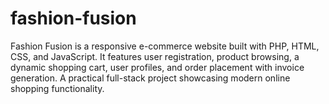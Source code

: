 # fashion-fusion
Fashion Fusion is a responsive e-commerce website built with PHP, HTML, CSS, and JavaScript. It features user registration, product browsing, a dynamic shopping cart, user profiles, and order placement with invoice generation. A practical full-stack project showcasing modern online shopping functionality.
